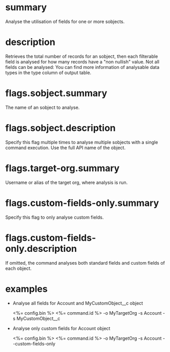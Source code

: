 # summary

Analyse the utilisation of fields for one or more sobjects.

# description

Retrieves the total number of records for an sobject, then each filterable field is analysed
for how many records have a "non nullish" value. Not all fields can be analysed: You can find
more information of analysable data types in the type column of output table.

# flags.sobject.summary

The name of an sobject to analyse.

# flags.sobject.description

Specify this flag multiple times to analyse multiple sobjects with a single command execution. Use the full API name of the object.

# flags.target-org.summary

Username or alias of the target org, where analysis is run.

# flags.custom-fields-only.summary

Specify this flag to only analyse custom fields.

# flags.custom-fields-only.description

If omitted, the command analyses both standard fields and custom fields of each object.

# examples

- Analyse all fields for Account and MyCustomObject\_\_c object

  <%= config.bin %> <%= command.id %> -o MyTargetOrg -s Account -s MyCustomObject\_\_c

- Analyse only custom fields for Account object

  <%= config.bin %> <%= command.id %> -o MyTargetOrg -s Account --custom-fields-only
